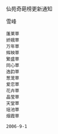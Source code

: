仙苑奇葩榜更新通知

雪峰


    蓬莱草
    娇娥草
    万年草
    辉映草
    繁盛草
    同心草
    逸韵草
    葱茏草
    爱恋草
    花卉草
    晶莹草
    天堂草
    瑶池草
    烟霞草

    2006-9-1



